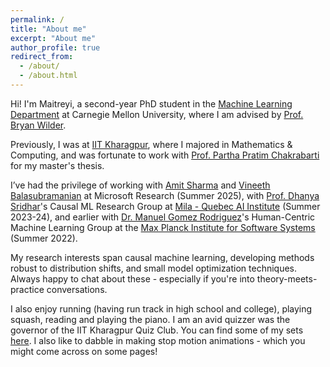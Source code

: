```yaml
---
permalink: /
title: "About me"
excerpt: "About me"
author_profile: true
redirect_from: 
  - /about/
  - /about.html
---
```


<!-- This is the front page of a website that is powered by the [academicpages template](https://github.com/academicpages/academicpages.github.io) and hosted on GitHub pages. [GitHub pages](https://pages.github.com) is a free service in which websites are built and hosted from code and data stored in a GitHub repository, automatically updating when a new commit is made to the respository. This template was forked from the [Minimal Mistakes Jekyll Theme](https://mmistakes.github.io/minimal-mistakes/) created by Michael Rose, and then extended to support the kinds of content that academics have: publications, talks, teaching, a portfolio, blog posts, and a dynamically-generated CV. You can fork [this repository](https://github.com/academicpages/academicpages.github.io) right now, modify the configuration and markdown files, add your own PDFs and other content, and have your own site for free, with no ads! An older version of this template powers my own personal website at [stuartgeiger.com](http://stuartgeiger.com), which uses [this Github repository](https://github.com/staeiou/staeiou.github.io). -->
<!-- 
About me. -->
<!-- ====== -->
Hi! I'm Maitreyi, a second-year PhD student in the [Machine Learning Department](https://www.ml.cmu.edu/) at Carnegie Mellon University, where I am advised by [Prof. Bryan Wilder](https://bryanwilder.github.io/). 

Previously, I was at [IIT Kharagpur](https://www.iitkgp.ac.in/), where I majored in Mathematics & Computing, and was fortunate to work with [Prof. Partha Pratim Chakrabarti](https://cse.iitkgp.ac.in/~ppchak/) for my master's thesis. 

I’ve had the privilege of working with [Amit Sharma](https://amitsharma.in/) and [Vineeth Balasubramanian](https://people.iith.ac.in/vineethnb/) at Microsoft Research (Summer 2025), with [Prof. Dhanya Sridhar](https://www.dsridhar.com/)'s Causal ML Research Group at [Mila - Quebec AI Institute](https://mila.quebec/en/) (Summer 2023-24), and earlier with [Dr. Manuel Gomez Rodriguez](https://people.mpi-sws.org/~manuelgr/)'s Human-Centric Machine Learning Group at the [Max Planck Institute for Software Systems](https://www.mpi-sws.org/) (Summer 2022).

My research interests span causal machine learning, developing methods robust to distribution shifts, and small model optimization techniques. Always happy to chat about these - especially if you're into theory-meets-practice conversations.

I also enjoy running (having run track in high school and college), playing squash, reading and playing the piano. I am an avid quizzer was the governor of the IIT Kharagpur Quiz Club. You can find some of my sets [here](https://sites.google.com/view/maitreyiswaroop/quizzing). I also like to dabble in making stop motion animations - which you might come across on some pages!

